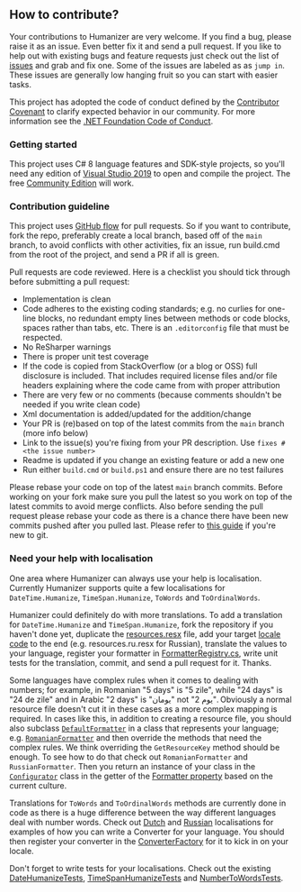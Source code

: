 ## <a id="how-to-contribute">How to contribute?</a>
Your contributions to Humanizer are very welcome.
If you find a bug, please raise it as an issue.
Even better fix it and send a pull request.
If you like to help out with existing bugs and feature requests just check out the list of [issues](https://github.com/Humanizr/Humanizer/issues) and grab and fix one.
Some of the issues are labeled as as `jump in`. These issues are generally low hanging fruit so you can start with easier tasks.

This project has adopted the code of conduct defined by the [Contributor Covenant](http://contributor-covenant.org/)
to clarify expected behavior in our community. 
For more information see the [.NET Foundation Code of Conduct](http://www.dotnetfoundation.org/code-of-conduct).

### <a id="getting-started">Getting started</a>
This project uses C# 8 language features and SDK-style projects, so you'll need any edition of [Visual Studio 2019](https://www.visualstudio.com/downloads/download-visual-studio-vs) to open and compile the project. The free [Community Edition](https://go.microsoft.com/fwlink/?LinkId=532606&clcid=0x409) will work.

### <a id="contribution-guideline">Contribution guideline</a>
This project uses [GitHub flow](http://scottchacon.com/2011/08/31/github-flow.html) for pull requests.
So if you want to contribute, fork the repo, preferably create a local branch, based off of the `main` branch, to avoid conflicts with other activities, fix an issue, run build.cmd from the root of the project, and send a PR if all is green.

Pull requests are code reviewed. Here is a checklist you should tick through before submitting a pull request:

 - Implementation is clean
 - Code adheres to the existing coding standards; e.g. no curlies for one-line blocks, no redundant empty lines between methods or code blocks, spaces rather than tabs, etc. There is an `.editorconfig` file that must be respected.
 - No ReSharper warnings
 - There is proper unit test coverage
 - If the code is copied from StackOverflow (or a blog or OSS) full disclosure is included. That includes required license files and/or file headers explaining where the code came from with proper attribution
 - There are very few or no comments (because comments shouldn't be needed if you write clean code)
 - Xml documentation is added/updated for the addition/change
 - Your PR is (re)based on top of the latest commits from the `main` branch (more info below)
 - Link to the issue(s) you're fixing from your PR description. Use `fixes #<the issue number>`
 - Readme is updated if you change an existing feature or add a new one
 - Run either `build.cmd` or `build.ps1` and ensure there are no test failures

Please rebase your code on top of the latest `main` branch commits.
Before working on your fork make sure you pull the latest so you work on top of the latest commits to avoid merge conflicts.
Also before sending the pull request please rebase your code as there is a chance there have been new commits pushed after you pulled last.
Please refer to [this guide](https://gist.github.com/jbenet/ee6c9ac48068889b0912#the-workflow) if you're new to git.

### <a id="need-your-help-with-localisation">Need your help with localisation</a>
One area where Humanizer can always use your help is localisation.
Currently Humanizer supports quite a few localisations for `DateTime.Humanize`, `TimeSpan.Humanize`, `ToWords` and `ToOrdinalWords`.

Humanizer could definitely do with more translations.
To add a translation for `DateTime.Humanize` and `TimeSpan.Humanize`,
fork the repository if you haven't done yet, duplicate the [resources.resx](https://github.com/Humanizr/Humanizer/blob/main/src/Humanizer/Properties/Resources.resx) file, add your target [locale code](http://msdn.microsoft.com/en-us/library/hh441729.aspx)
to the end (e.g. resources.ru.resx for Russian), translate the values to your language, register your formatter in [FormatterRegistry.cs](https://github.com/Humanizr/Humanizer/blob/main/src/Humanizer/Configuration/FormatterRegistry.cs), write unit tests for the translation, commit, and send a pull request for it. Thanks.

Some languages have complex rules when it comes to dealing with numbers; for example, in Romanian "5 days" is "5 zile", while "24 days" is "24 de zile" and in Arabic "2 days" is "يومان" not "2 يوم".
Obviously a normal resource file doesn't cut it in these cases as a more complex mapping is required.
In cases like this, in addition to creating a resource file, you should also subclass [`DefaultFormatter`](https://github.com/Humanizr/Humanizer/blob/main/src/Humanizer/Localisation/Formatters/DefaultFormatter.cs) in a class that represents your language;
e.g. [`RomanianFormatter`](https://github.com/Humanizr/Humanizer/blob/main/src/Humanizer/Localisation/Formatters/RomanianFormatter.cs) and then override the methods that need the complex rules.
We think overriding the `GetResourceKey` method should be enough.
To see how to do that check out `RomanianFormatter` and `RussianFormatter`.
Then you return an instance of your class in the [`Configurator`](https://github.com/Humanizr/Humanizer/blob/main/src/Humanizer/Configuration/Configurator.cs) class in the getter of the [Formatter property](https://github.com/Humanizr/Humanizer/blob/main/src/Humanizer/Configuration/Configurator.cs) based on the current culture.

Translations for `ToWords` and `ToOrdinalWords` methods are currently done in code as there is a huge difference between the way different languages deal with number words.
Check out [Dutch](https://github.com/Humanizr/Humanizer/blob/main/src/Humanizer/Localisation/NumberToWords/DutchNumberToWordsConverter.cs) and
[Russian](https://github.com/Humanizr/Humanizer/blob/main/src/Humanizer/Localisation/NumberToWords/RussianNumberToWordsConverter.cs) localisations for examples of how you can write a Converter for your language.
You should then register your converter in the [ConverterFactory](https://github.com/Humanizr/Humanizer/blob/main/src/Humanizer/NumberToWordsExtension.cs#L13) for it to kick in on your locale.

Don't forget to write tests for your localisations. Check out the existing [DateHumanizeTests](https://github.com/Humanizr/Humanizer/blob/main/src/Humanizer.Tests/Localisation/ru-RU/DateHumanizeTests.cs), [TimeSpanHumanizeTests](https://github.com/Humanizr/Humanizer/blob/main/src/Humanizer.Tests/Localisation/ru-RU/TimeSpanHumanizeTests.cs) and [NumberToWordsTests](https://github.com/Humanizr/Humanizer/blob/main/src/Humanizer.Tests/Localisation/ru-RU/NumberToWordsTests.cs).
